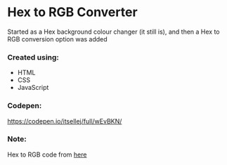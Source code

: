 # Hex to RGB Converter
Started as a Hex background colour changer (it still is), and then a Hex to RGB conversion option was added

### Created using: ###
- HTML
- CSS
- JavaScript

### Codepen: ###
https://codepen.io/itsellej/full/wEvBKN/

### Note: ###
Hex to RGB code from [here](https://stackoverflow.com/questions/5623838/rgb-to-hex-and-hex-to-rgb/5624139#5624139)

